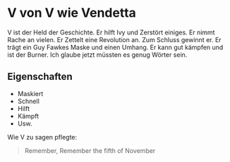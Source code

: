 # V von V wie Vendetta

V ist der Held der Geschichte. Er hilft Ivy und Zerstört einiges. Er nimmt Rache an vielen. Er Zettelt eine Revolution an. Zum Schluss gewinnt er. Er trägt ein Guy Fawkes Maske und einen Umhang. Er kann gut kämpfen und ist der Burner. Ich glaube jetzt müssten es genug Wörter sein.

## Eigenschaften
* Maskiert
* Schnell
* Hilft
* Kämpft
* Usw.

Wie V zu sagen pflegte:
> Remember, Remember the fifth of November

